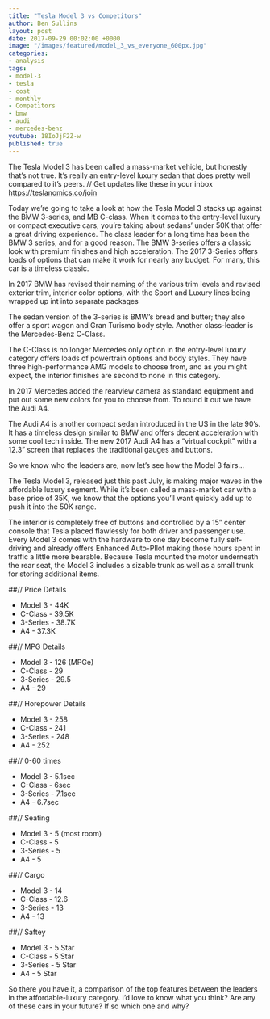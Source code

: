 ```yaml
---
title: "Tesla Model 3 vs Competitors"
author: Ben Sullins
layout: post
date: 2017-09-29 00:02:00 +0000
image: "/images/featured/model_3_vs_everyone_600px.jpg"
categories:
- analysis
tags:
- model-3
- tesla
- cost
- monthly
- Competitors
- bmw
- audi
- mercedes-benz
youtube: 18IoJjF2Z-w
published: true
---
```

The Tesla Model 3 has been called a mass-market vehicle, but honestly that’s not true. It’s really an entry-level luxury sedan that does pretty well compared to it’s peers. // Get updates like these in your inbox https://teslanomics.co/join

Today we’re going to take a look at how the Tesla Model 3 stacks up against the BMW 3-series, and MB C-class. When it comes to the entry-level luxury or compact executive cars, you’re taking about sedans’ under 50K that offer a great driving experience. The class leader for a long time has been the BMW 3 series, and for a good reason. The BMW 3-series offers a classic look with premium finishes and high acceleration. The 2017 3-Series offers loads of options that can make it work for nearly any budget. For many, this car is a timeless classic. 

In 2017 BMW has revised their naming of the various trim levels and revised exterior trim, interior color options, with the Sport and Luxury lines being wrapped up int into separate packages

The sedan version of the 3-series is BMW’s bread and butter; they also offer a sport wagon and Gran Turismo body style. Another class-leader is the Mercedes-Benz C-Class.

The C-Class is no longer Mercedes only option in the entry-level luxury category offers loads of powertrain options and body styles. They have three high-performance AMG models to choose from, and as you might expect, the interior finishes are second to none in this category.

In 2017 Mercedes added the rearview camera as standard equipment and put out some new colors for you to choose from. To round it out we have the Audi A4.

The Audi A4 is another compact sedan introduced in the US in the late 90’s. It has a timeless design similar to BMW and offers decent acceleration with some cool tech inside. The new 2017 Audi A4 has a “virtual cockpit” with a 12.3” screen that replaces the traditional gauges and buttons. 

So we know who the leaders are, now let’s see how the Model 3 fairs...

The Tesla Model 3, released just this past July, is making major waves in the affordable luxury segment. While it’s been called a mass-market car with a base price of 35K, we know that the options you’ll want quickly add up to push it into the 50K range.

The interior is completely free of buttons and controlled by a 15” center console that Tesla placed flawlessly for both driver and passenger use. Every Model 3 comes with the hardware to one day become fully self-driving and already offers Enhanced Auto-PIlot making those hours spent in traffic a little more bearable. Because Tesla mounted the motor underneath the rear seat, the Model 3 includes a sizable trunk as well as a small trunk for storing additional items.

##// Price Details
- Model 3 - 44K
- C-Class - 39.5K
- 3-Series - 38.7K
- A4 - 37.3K

##// MPG Details
- Model 3 - 126 (MPGe)
- C-Class - 29
- 3-Series - 29.5
- A4 - 29

##// Horepower Details
- Model 3 - 258
- C-Class - 241
- 3-Series - 248
- A4 - 252

##// 0-60 times
- Model 3 - 5.1sec
- C-Class - 6sec
- 3-Series - 7.1sec
- A4 - 6.7sec

##// Seating
- Model 3 - 5 (most room)
- C-Class - 5
- 3-Series - 5
- A4 - 5

##// Cargo
- Model 3 - 14
- C-Class - 12.6
- 3-Series - 13
- A4 - 13

##// Saftey
- Model 3 - 5 Star
- C-Class - 5 Star
- 3-Series - 5 Star
- A4 - 5 Star

So there you have it, a comparison of the top features between the leaders in the affordable-luxury category. I’d love to know what you think? Are any of these cars in your future? If so which one and why?
